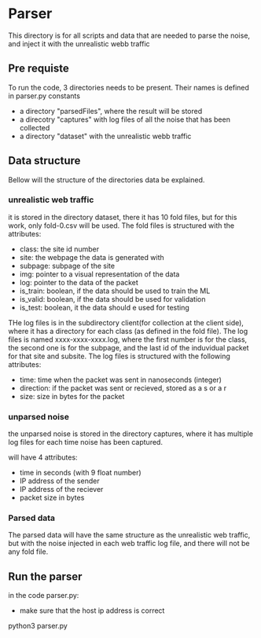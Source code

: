 # Parser
This directory is for all scripts and data that are needed to parse the noise, and inject it with the unrealistic webb traffic

## Pre requiste
To run the code, 3 directories needs to be present. Their names is defined in parser.py constants
* a directory "parsedFiles", where the result will be stored
* a direcotry "captures" with log files of all the noise that has been collected
* a directory "dataset" with the unrealistic webb traffic

## Data structure
Bellow will the structure of the directories data be explained.



### unrealistic web traffic
it is stored in the directory dataset, there it has 10 fold files, but for this work, only fold-0.csv will be used. The fold files is structured with the attributes:

* class: the site id number
* site: the webpage the data is generated with
* subpage: subpage of the site
* img: pointer to a visual representation of the data
* log: pointer to the data of the packet
* is_train: boolean, if the data should be used to train the ML
* is_valid: boolean, if the data should be used for validation
* is_test: boolean, it the data should e used for testing

THe log files is in the subdirectory client(for collection at the client side), where it has a directory for each class (as defined in the fold file). The log files is named xxxx-xxxx-xxxx.log, where the first number is for the class, the second one is for the subpage, and the last id of the induvidual packet for that site and subsite. The log files is structured with the following attributes:

* time: time when the packet was sent in nanoseconds (integer)
* direction: if the packet was sent or recieved, stored as a s or a r
* size: size in bytes for the packet

### unparsed noise
the unparsed noise is stored in the directory captures, where it has multiple log files for each time noise has been captured.

will have 4 attributes: 
* time in seconds (with 9 float number)
* IP address of the sender
* IP address of the reciever
* packet size in bytes

### Parsed data
The parsed data will have the same structure as the unrealistic web traffic, but with the noise injected in each web traffic log file, and there will not be any fold file. 




## Run the parser

in the code parser.py:
* make sure that the host ip address is correct

python3 parser.py